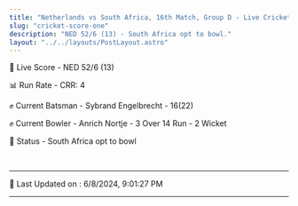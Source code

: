 ```yaml
---
title: "Netherlands vs South Africa, 16th Match, Group D - Live Cricket Score"
slug: "cricket-score-one"
description: "NED 52/6 (13) - South Africa opt to bowl."
layout: "../../layouts/PostLayout.astro"
---
```


🔴 Live Score - NED 52/6 (13)  

📊 Run Rate - CRR: 4  

✊ Current Batsman - Sybrand Engelbrecht - 16(22)  

✊ Current Bowler - Anrich Nortje - 3 Over 14 Run - 2 Wicket  

📑 Status - South Africa opt to bowl

<br />

***

📝 Last Updated on : 6/8/2024, 9:01:27 PM

***

